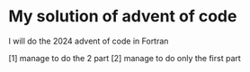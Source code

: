 # My solution of advent of code

I will do the 2024 advent of code in Fortran

[1] manage to do the 2 part
[2] manage to do only the first part
